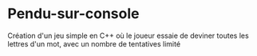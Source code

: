 # Pendu-sur-console
Création d'un jeu simple en C++ où le joueur essaie de deviner toutes les lettres d'un mot, avec un nombre de tentatives limité

